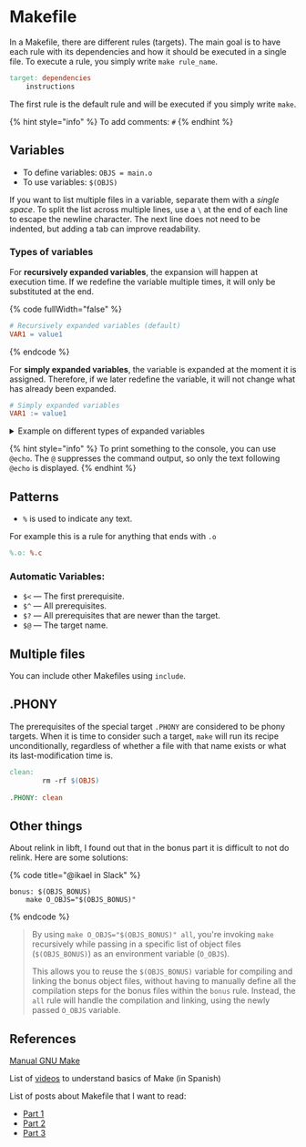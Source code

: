 # Makefile

In a Makefile, there are different rules (targets). The main goal is to have each rule with its dependencies and how it should be executed in a single file. To execute a rule, you simply write `make rule_name`.

```makefile
target: dependencies
    instructions
```

The first rule is the default rule and will be executed if you simply write `make`.

{% hint style="info" %}
To add comments: `#`
{% endhint %}

## Variables

* To define variables: `OBJS = main.o`
* To use variables: `$(OBJS)`

If you want to list multiple files in a variable, separate them with a _single space_. To split the list across multiple lines, use a `\` at the end of each line to escape the newline character. The next line does not need to be indented, but adding a tab can improve readability.

### Types of variables

For **recursively expanded variables**, the expansion will happen at execution time. If we redefine the variable multiple times, it will only be substituted at the end.

{% code fullWidth="false" %}
```makefile
# Recursively expanded variables (default)
VAR1 = value1
```
{% endcode %}

For **simply expanded variables**, the variable is expanded at the moment it is assigned. Therefore, if we later redefine the variable, it will not change what has already been expanded.

```makefile
# Simply expanded variables
VAR1 := value1
```

<details>

<summary>Example on different types of expanded variables</summary>

```makefile
VAR1 = value1
VAR2 = $(VAR1) value2
VAR1 = change1

print:
	@echo $(VAR1)
	@echo $(VAR2)

#output:
change1
change1 value2
```

```makefile
VAR1 = value1
VAR2 := $(VAR1) value2
VAR1 = change1

print:
	@echo $(VAR1)
	@echo $(VAR2)

#output:
change1
value1 value2
```

</details>

{% hint style="info" %}
To print something to the console, you can use `@echo`. The `@` suppresses the command output, so only the text following `@echo` is displayed.
{% endhint %}

## Patterns

* `%` is used to indicate any text.&#x20;

For example this is a rule for anything that ends with `.o`

```makefile
%.o: %.c
```

### Automatic Variables:

* `$<` —  The first prerequisite.
* `$^` — All prerequisites.
* `$?` — All prerequisites that are newer than the target.
* `$@` — The target name.

## Multiple files

You can include other Makefiles using `include`.

## .PHONY

The prerequisites of the special target `.PHONY` are considered to be phony targets. When it is time to consider such a target, `make` will run its recipe unconditionally, regardless of whether a file with that name exists or what its last-modification time is.

```makefile
clean:
        rm -rf $(OBJS)
        
.PHONY: clean
```

## Other things

About relink in libft, I found out that in the bonus part it is difficult to not do relink. Here are some solutions:

{% code title="@ikael in Slack" %}
```mathml
bonus: $(OBJS_BONUS)
	make O_OBJS="$(OBJS_BONUS)"
```
{% endcode %}

> By using `make O_OBJS="$(OBJS_BONUS)" all`, you're invoking `make` recursively while passing in a specific list of object files (`$(OBJS_BONUS)`) as an environment variable (`O_OBJS`).
>
> This allows you to reuse the `$(OBJS_BONUS)` variable for compiling and linking the bonus object files, without having to manually define all the compilation steps for the bonus files within the `bonus` rule. Instead, the `all` rule will handle the compilation and linking, using the newly passed `O_OBJS` variable.

## References

[Manual GNU Make](https://www.gnu.org/software/make/manual/html_node/index.html#SEC_Contents)

List of [videos](https://youtu.be/jI2n8jofuRg?si=dAzjhEb9VHUEL-d4) to understand basics of Make (in Spanish)

List of posts about Makefile that I want to read:

* [Part 1](https://medium.com/@adi.ashour/stuff-i-learned-about-makefiles-part-1-9b85986d7c59)
* [Part 2](https://medium.com/@adi.ashour/stuff-i-learned-about-makefiles-part-2-66d87109b19b)
* [Part 3](https://medium.com/@adi.ashour/stuff-i-learned-about-makefiles-part-3-7eaa1e0b918b)

